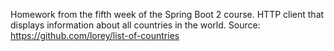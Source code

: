 Homework from the fifth week of the Spring Boot 2 course.
HTTP client that displays information about all countries in the world.
Source: https://github.com/lorey/list-of-countries